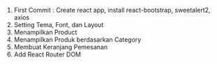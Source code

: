 1. First Commit : Create react app, install react-bootstrap, sweetalert2, axios
2. Setting Tema, Font, dan Layout
3. Menampilkan Product
4. Menampilkan Produk berdasarkan Category
5. Membuat Keranjang Pemesanan
6. Add React Router DOM